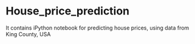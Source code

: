 # House_price_prediction
It contains iPython notebook for predicting house prices, using data from King County, USA
